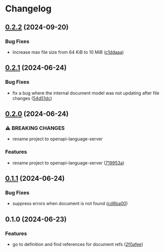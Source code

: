 # Changelog

## [0.2.2](https://github.com/armsnyder/openapi-language-server/compare/v0.2.1...v0.2.2) (2024-09-20)


### Bug Fixes

* Increase max file size from 64 KiB to 10 MiB ([c1ddaaa](https://github.com/armsnyder/openapi-language-server/commit/c1ddaaa5951a4b0a9a0124b2243b35b6e124f8e6))

## [0.2.1](https://github.com/armsnyder/openapi-language-server/compare/v0.2.0...v0.2.1) (2024-06-24)


### Bug Fixes

* fix a bug where the internal document model was not updating after file changes ([54d51dc](https://github.com/armsnyder/openapi-language-server/commit/54d51dce5c4322871f55d2751a0cf6d6c51b04a8))

## [0.2.0](https://github.com/armsnyder/openapi-language-server/compare/v0.1.1...v0.2.0) (2024-06-24)


### ⚠ BREAKING CHANGES

* rename project to openapi-language-server

### Features

* rename project to openapi-language-server ([719953a](https://github.com/armsnyder/openapi-language-server/commit/719953a15c301b8dc6d41cf814188f378a9f8d68))

## [0.1.1](https://github.com/armsnyder/openapi-language-server/compare/v0.1.0...v0.1.1) (2024-06-24)

### Bug Fixes

- suppress errors when document is not found ([cd8ba00](https://github.com/armsnyder/openapi-language-server/commit/cd8ba00436c277839af95b0a4aeb3ae90b126b9c))

## 0.1.0 (2024-06-23)

### Features

- go to definition and find references for document refs ([2f0afee](https://github.com/armsnyder/openapi-language-server/commit/2f0afee71a9cd8cf1f7bd62191be6771d7d5182c))
